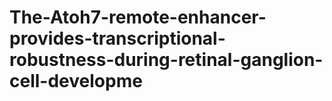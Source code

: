 # The-Atoh7-remote-enhancer-provides-transcriptional-robustness-during-retinal-ganglion-cell-developme